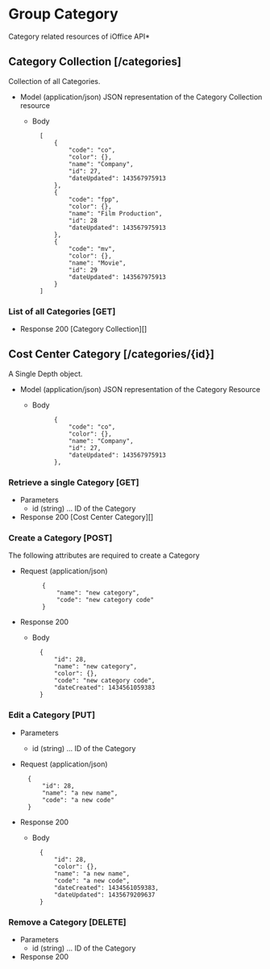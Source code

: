 # Group Category
Category related resources of iOffice API*

## Category Collection [/categories]
Collection of all Categories.

+ Model (application/json)
    JSON representation of the Category Collection resource

    + Body
        
            [
                {
                    "code": "co",
                    "color": {},
                    "name": "Company",
                    "id": 27,
                    "dateUpdated": 143567975913
                },
                {
                    "code": "fpp",
                    "color": {},
                    "name": "Film Production",
                    "id": 28
                    "dateUpdated": 143567975913
                },
                {
                    "code": "mv",
                    "color": {},
                    "name": "Movie",
                    "id": 29
                    "dateUpdated": 143567975913
                } 
            ]

### List of all Categories [GET]
+ Response 200
    [Category Collection][]

## Cost Center Category [/categories/{id}]
A Single Depth object.

+ Model (application/json)
    JSON representation of the Category Resource

    + Body
    
                {
                    "code": "co",
                    "color": {},
                    "name": "Company",
                    "id": 27,
                    "dateUpdated": 143567975913
                },

### Retrieve a single Category [GET]
+ Parameters
    + id (string) ... ID of the Category
+ Response 200
    [Cost Center Category][]

### Create a Category [POST]
The following attributes are required to create a Category

+ Request (application/json)

            {
                "name": "new category",
                "code": "new category code"
            }

+ Response 200
    + Body

            {
                "id": 28,
                "name": "new category",
                "color": {},
                "code": "new category code",
                "dateCreated": 1434561059383
            }

### Edit a Category [PUT]
+ Parameters
    + id (string) ... ID of the Category

+ Request (application/json)

        {
            "id": 28,
            "name": "a new name",
            "code": "a new code"
        }

+ Response 200
    + Body

            { 
                "id": 28,
                "color": {},
                "name": "a new name",
                "code": "a new code",
                "dateCreated": 1434561059383,
                "dateUpdated": 1435679209637
            }

### Remove a Category [DELETE]
+ Parameters
    + id (string) ... ID of the Category
+ Response 200

